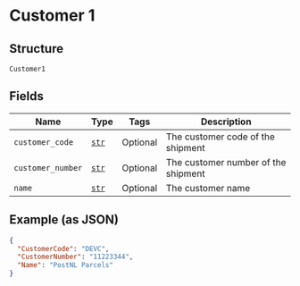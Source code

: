 
# Customer 1

## Structure

`Customer1`

## Fields

| Name | Type | Tags | Description |
|  --- | --- | --- | --- |
| `customer_code` | [`str`](../../doc/models/string-enum.md) | Optional | The customer code of the shipment |
| `customer_number` | [`str`](../../doc/models/string-enum.md) | Optional | The customer number of the shipment |
| `name` | [`str`](../../doc/models/string-enum.md) | Optional | The customer name |

## Example (as JSON)

```json
{
  "CustomerCode": "DEVC",
  "CustomerNumber": "11223344",
  "Name": "PostNL Parcels"
}
```

